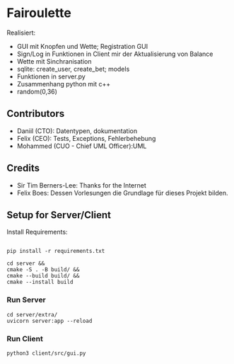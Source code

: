 # Fairoulette

Realisiert:
- GUI mit Knopfen und Wette; Registration GUI
- Sign/Log in Funktionen in Client mir der Aktualisierung von Balance
- Wette mit Sinchranisation
- sqlite: create_user, create_bet; models
- Funktionen in server.py
- Zusammenhang python mit c++
- random(0,36)

## Contributors

- Daniil (CTO): Datentypen, dokumentation
- Felix (CEO): Tests, Exceptions, Fehlerbehebung
- Mohammed (CUO - Chief UML Officer):UML 

## Credits
- Sir Tim Berners-Lee: Thanks for the Internet
- Felix Boes: Dessen Vorlesungen die Grundlage für dieses Projekt bilden.

## Setup for Server/Client
Install Requirements:
```shell

pip install -r requirements.txt
```

```shell
cd server &&
cmake -S . -B build/ &&
cmake --build build/ &&
cmake --install build
```

### Run Server
```shell
cd server/extra/
uvicorn server:app --reload
```


### Run Client
`python3 client/src/gui.py`




